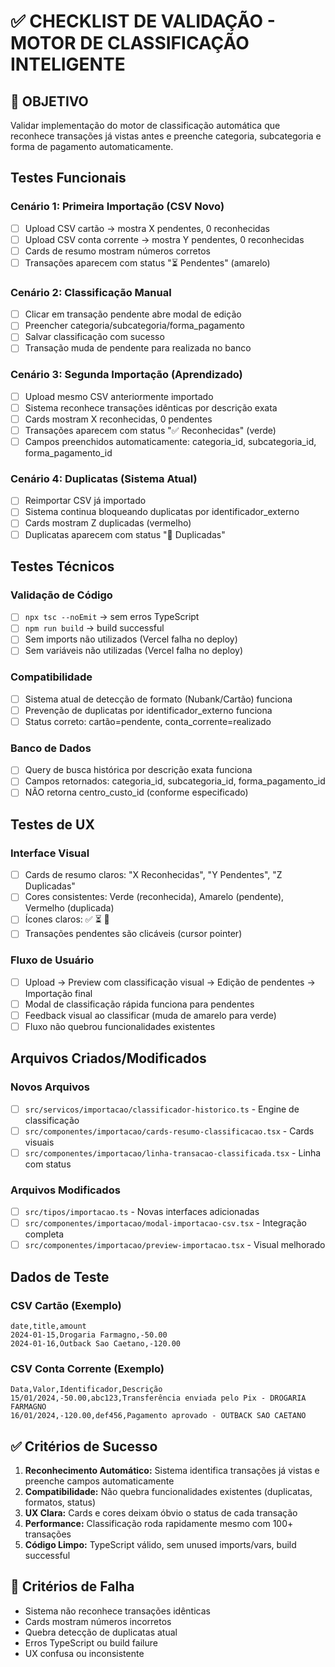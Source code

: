 # ✅ CHECKLIST DE VALIDAÇÃO - MOTOR DE CLASSIFICAÇÃO INTELIGENTE

## 🎯 OBJETIVO
Validar implementação do motor de classificação automática que reconhece transações já vistas antes e preenche categoria, subcategoria e forma de pagamento automaticamente.

## Testes Funcionais

### Cenário 1: Primeira Importação (CSV Novo)
- [ ] Upload CSV cartão → mostra X pendentes, 0 reconhecidas
- [ ] Upload CSV conta corrente → mostra Y pendentes, 0 reconhecidas
- [ ] Cards de resumo mostram números corretos
- [ ] Transações aparecem com status "⏳ Pendentes" (amarelo)

### Cenário 2: Classificação Manual
- [ ] Clicar em transação pendente abre modal de edição
- [ ] Preencher categoria/subcategoria/forma_pagamento
- [ ] Salvar classificação com sucesso
- [ ] Transação muda de pendente para realizada no banco

### Cenário 3: Segunda Importação (Aprendizado)
- [ ] Upload mesmo CSV anteriormente importado
- [ ] Sistema reconhece transações idênticas por descrição exata
- [ ] Cards mostram X reconhecidas, 0 pendentes
- [ ] Transações aparecem com status "✅ Reconhecidas" (verde)
- [ ] Campos preenchidos automaticamente: categoria_id, subcategoria_id, forma_pagamento_id

### Cenário 4: Duplicatas (Sistema Atual)
- [ ] Reimportar CSV já importado
- [ ] Sistema continua bloqueando duplicatas por identificador_externo
- [ ] Cards mostram Z duplicadas (vermelho)
- [ ] Duplicatas aparecem com status "🚫 Duplicadas"

## Testes Técnicos

### Validação de Código
- [ ] `npx tsc --noEmit` → sem erros TypeScript
- [ ] `npm run build` → build successful
- [ ] Sem imports não utilizados (Vercel falha no deploy)
- [ ] Sem variáveis não utilizadas (Vercel falha no deploy)

### Compatibilidade
- [ ] Sistema atual de detecção de formato (Nubank/Cartão) funciona
- [ ] Prevenção de duplicatas por identificador_externo funciona
- [ ] Status correto: cartão=pendente, conta_corrente=realizado

### Banco de Dados
- [ ] Query de busca histórica por descrição exata funciona
- [ ] Campos retornados: categoria_id, subcategoria_id, forma_pagamento_id
- [ ] NÃO retorna centro_custo_id (conforme especificado)

## Testes de UX

### Interface Visual
- [ ] Cards de resumo claros: "X Reconhecidas", "Y Pendentes", "Z Duplicadas"
- [ ] Cores consistentes: Verde (reconhecida), Amarelo (pendente), Vermelho (duplicada)
- [ ] Ícones claros: ✅ ⏳ 🚫
- [ ] Transações pendentes são clicáveis (cursor pointer)

### Fluxo de Usuário
- [ ] Upload → Preview com classificação visual → Edição de pendentes → Importação final
- [ ] Modal de classificação rápida funciona para pendentes
- [ ] Feedback visual ao classificar (muda de amarelo para verde)
- [ ] Fluxo não quebrou funcionalidades existentes

## Arquivos Criados/Modificados

### Novos Arquivos
- [ ] `src/servicos/importacao/classificador-historico.ts` - Engine de classificação
- [ ] `src/componentes/importacao/cards-resumo-classificacao.tsx` - Cards visuais
- [ ] `src/componentes/importacao/linha-transacao-classificada.tsx` - Linha com status

### Arquivos Modificados
- [ ] `src/tipos/importacao.ts` - Novas interfaces adicionadas
- [ ] `src/componentes/importacao/modal-importacao-csv.tsx` - Integração completa
- [ ] `src/componentes/importacao/preview-importacao.tsx` - Visual melhorado

## Dados de Teste

### CSV Cartão (Exemplo)
```
date,title,amount
2024-01-15,Drogaria Farmagno,-50.00
2024-01-16,Outback Sao Caetano,-120.00
```

### CSV Conta Corrente (Exemplo)  
```
Data,Valor,Identificador,Descrição
15/01/2024,-50.00,abc123,Transferência enviada pelo Pix - DROGARIA FARMAGNO
16/01/2024,-120.00,def456,Pagamento aprovado - OUTBACK SAO CAETANO
```

## ✅ Critérios de Sucesso

1. **Reconhecimento Automático:** Sistema identifica transações já vistas e preenche campos automaticamente
2. **Compatibilidade:** Não quebra funcionalidades existentes (duplicatas, formatos, status)
3. **UX Clara:** Cards e cores deixam óbvio o status de cada transação
4. **Performance:** Classificação roda rapidamente mesmo com 100+ transações
5. **Código Limpo:** TypeScript válido, sem unused imports/vars, build successful

## 🚫 Critérios de Falha

- Sistema não reconhece transações idênticas
- Cards mostram números incorretos
- Quebra detecção de duplicatas atual
- Erros TypeScript ou build failure
- UX confusa ou inconsistente